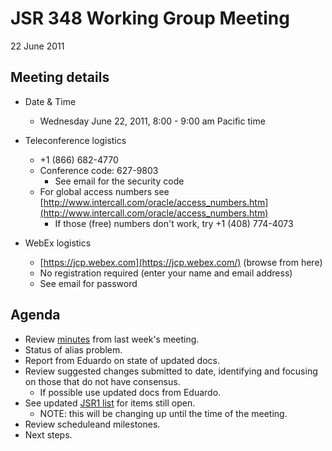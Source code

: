 # JSR 348 Working Group Meeting  
22 June 2011

## Meeting details

*   Date & Time
    *   Wednesday June 22, 2011, 8:00 - 9:00 am Pacific time  

*   Teleconference logistics
    *   +1 (866) 682-4770
    *   Conference code: 627-9803
        *   See email for the security code
    *   For global access numbers see [http://www.intercall.com/oracle/access_numbers.htm](http://www.intercall.com/oracle/access_numbers.htm)
        *   If those (free) numbers don't work, try +1 (408) 774-4073
*   WebEx[](https://jcp.webex.com/jcp/j.php?ED=144242297&UID=491098062&PW=NMDI4ZjE2NmQ4&RT=MiM0) logistics
    *   [https://jcp.webex.com](https://jcp.webex.com/) (browse from here)
    *   No registration required (enter your name and email address)
    *   See email for password

## **Agenda**

*   Review [minutes](https://github.com/apastsya/files/jsr348/Meeting%20Materials/2011-06-15-Minutes.md) from last week's meeting.
*   Status of alias problem.
*   Report from Eduardo on state of updated docs.
*   Review suggested changes submitted to date, identifying and focusing on those that do not have consensus.
    *   If possible use updated docs from Eduardo.
*   See updated [JSR1 list](http://java.net/projects/jsr348/downloads/download/Working%20documents/JSR1-list-June21.md) for items still open.
    *   NOTE: this will be changing up until the time of the meeting.
*   Review scheduleand milestones.
*   Next steps.